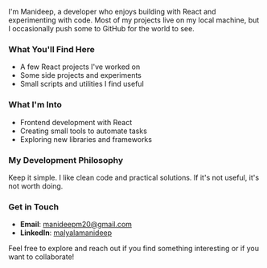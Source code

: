 I'm Manideep, a developer who enjoys building with React and experimenting with code. Most of my projects live on my local machine, but I occasionally push some to GitHub for the world to see.

### What You'll Find Here
- A few React projects I've worked on
- Some side projects and experiments
- Small scripts and utilities I find useful

### What I'm Into
- Frontend development with React
- Creating small tools to automate tasks
- Exploring new libraries and frameworks

### My Development Philosophy
Keep it simple. I like clean code and practical solutions. If it's not useful, it's not worth doing.

### Get in Touch
- **Email**: [manideepm20@gmail.com](mailto:manideepm20@gmail.com)
- **LinkedIn**: [malyalamanideep](https://in.linkedin.com/in/malyalamanideep)

Feel free to explore and reach out if you find something interesting or if you want to collaborate!
